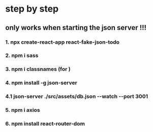 # step by step
## only works when starting the json server !!! 

### 1. npx create-react-app react-fake-json-todo

### 2. npm i sass

### 3. npm i classnames (for <List classNames />)

### 4. npm install -g json-server

### 4.1 json-server ./src/assets/db.json --watch --port 3001

### 5. npm i axios

### 6. npm install react-router-dom
